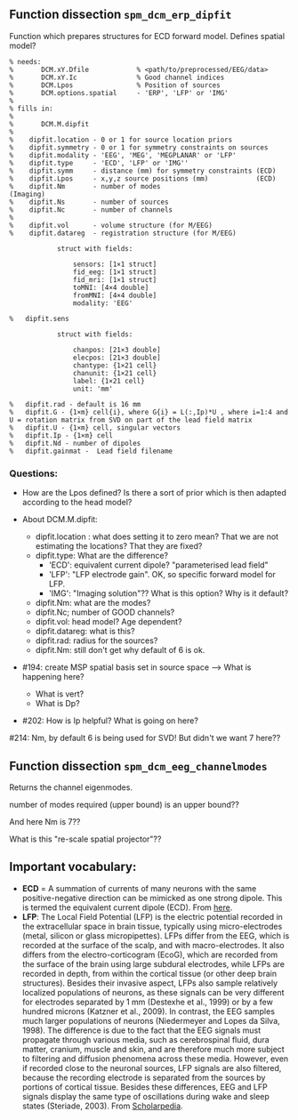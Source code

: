 ## Function dissection `spm_dcm_erp_dipfit`

Function which prepares structures for ECD forward model. Defines spatial model?

```
% needs:
%       DCM.xY.Dfile 			% <path/to/preprocessed/EEG/data>
%       DCM.xY.Ic				% Good channel indices
%       DCM.Lpos				% Position of sources
%       DCM.options.spatial     - 'ERP', 'LFP' or 'IMG'
%
% fills in:
%
%       DCM.M.dipfit
%
%    dipfit.location - 0 or 1 for source location priors
%    dipfit.symmetry - 0 or 1 for symmetry constraints on sources
%    dipfit.modality - 'EEG', 'MEG', 'MEGPLANAR' or 'LFP'
%    dipfit.type     - 'ECD', 'LFP' or 'IMG''
%    dipfit.symm     - distance (mm) for symmetry constraints (ECD)
%    dipfit.Lpos     - x,y,z source positions (mm)            (ECD)
%    dipfit.Nm       - number of modes                        (Imaging)
%    dipfit.Ns       - number of sources
%    dipfit.Nc       - number of channels
%
%    dipfit.vol      - volume structure (for M/EEG)
%    dipfit.datareg  - registration structure (for M/EEG)

  			struct with fields:

     			sensors: [1×1 struct]
     			fid_eeg: [1×1 struct]
     			fid_mri: [1×1 struct]
       			toMNI: [4×4 double]
     			fromMNI: [4×4 double]
    			modality: 'EEG'

%	dipfit.sens

  			struct with fields:

     			chanpos: [21×3 double]
     			elecpos: [21×3 double]
    			chantype: {1×21 cell}
    			chanunit: {1×21 cell}
       			label: {1×21 cell}
        		unit: 'mm'

%	dipfit.rad - default is 16 mm
% 	dipfit.G - {1×m} cell{i}, where G{i} = L(:,Ip)*U , where i=1:4 and U = rotation matrix from SVD on part of the lead field matrix
% 	dipfit.U - {1×m} cell, singular vectors
% 	dipfit.Ip - {1×m} cell
% 	dipfit.Nd - number of dipoles
% 	dipfit.gainmat -  Lead field filename

```

### Questions:
- How are the Lpos defined? Is there a sort of prior which is then adapted according to the head model?

- About DCM.M.dipfit:
	- dipfit.location : what does setting it to zero mean? That we are not estimating the locations? That they are fixed?
	- dipfit.type: What are the difference?
		- 'ECD': equivalent current dipole? "parameterised lead field"
		- 'LFP': "LFP electrode gain". OK, so specific forward model for LFP.
		- 'IMG': "Imaging solution"?? What is this option? Why is it default?
	- dipfit.Nm: what are the modes?
	- dipfit.Nc; number of GOOD channels?
	- dipfit.vol: head model? Age dependent?
	- dipfit.datareg: what is this?
	- dipfit.rad: radius for the sources?
	- dipfit.Nm: still don't get why default of 6 is ok.
- #194: create MSP spatial basis set in source space --> What is happening here?
	- What is vert?
	- What is Dp?
- #202: How is Ip helpful? What is going on here?

#214: Nm, by default 6 is being used for SVD! But didn't we want 7 here??

## Function dissection `spm_dcm_eeg_channelmodes`
Returns the channel eigenmodes.

number of modes required (upper bound) is an upper bound??

And here Nm is 7??

What is this "re-scale spatial projector"??

## Important vocabulary:
- **ECD** = A summation of currents of many neurons with the same positive-negative direction can be mimicked as one strong dipole. This is termed the equivalent current dipole (ECD). From [here](https://link.springer.com/referenceworkentry/10.1007%2F978-3-540-29805-2_1361).
- **LFP**: The Local Field Potential (LFP) is the electric potential recorded in the extracellular space in brain tissue, typically using micro-electrodes (metal, silicon or glass micropipettes). LFPs differ from the EEG, which is recorded at the surface of the scalp, and with macro-electrodes. It also differs from the electro-corticogram (EcoG), which are recorded from the surface of the brain using large subdural electrodes, while LFPs are recorded in depth, from within the cortical tissue (or other deep brain structures).
Besides their invasive aspect, LFPs also sample relatively localized populations of neurons, as these signals can be very different for electrodes separated by 1 mm (Destexhe et al., 1999) or by a few hundred microns (Katzner et al., 2009). In contrast, the EEG samples much larger populations of neurons (Niedermeyer and Lopes da Silva, 1998). The difference is due to the fact that the EEG signals must propagate through various media, such as cerebrospinal fluid, dura matter, cranium, muscle and skin, and are therefore much more subject to filtering and diffusion phenomena across these media. However, even if recorded close to the neuronal sources, LFP signals are also filtered, because the recording electrode is separated from the sources by portions of cortical tissue. Besides these differences, EEG and LFP signals display the same type of oscillations during wake and sleep states (Steriade, 2003). From [Scholarpedia](http://scholarpedia.org/article/Local_field_potential).